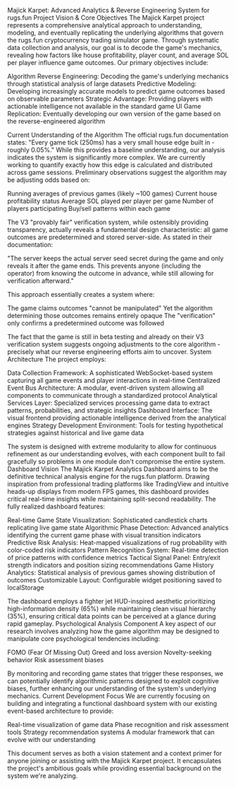 Majick Karpet: Advanced Analytics & Reverse Engineering System for rugs.fun
Project Vision & Core Objectives
The Majick Karpet project represents a comprehensive analytical approach to understanding, modeling, and eventually replicating the underlying algorithms that govern the rugs.fun cryptocurrency trading simulator game. Through systematic data collection and analysis, our goal is to decode the game's mechanics, revealing how factors like house profitability, player count, and average SOL per player influence game outcomes.
Our primary objectives include:

Algorithm Reverse Engineering: Decoding the game's underlying mechanics through statistical analysis of large datasets
Predictive Modeling: Developing increasingly accurate models to predict game outcomes based on observable parameters
Strategic Advantage: Providing players with actionable intelligence not available in the standard game UI
Game Replication: Eventually developing our own version of the game based on the reverse-engineered algorithm

Current Understanding of the Algorithm
The official rugs.fun documentation states: "Every game tick (250ms) has a very small house edge built in - roughly 0.05%." While this provides a baseline understanding, our analysis indicates the system is significantly more complex.
We are currently working to quantify exactly how this edge is calculated and distributed across game sessions. Preliminary observations suggest the algorithm may be adjusting odds based on:

Running averages of previous games (likely ~100 games)
Current house profitability status
Average SOL played per player per game
Number of players participating
Buy/sell patterns within each game

The V3 "provably fair" verification system, while ostensibly providing transparency, actually reveals a fundamental design characteristic: all game outcomes are predetermined and stored server-side. As stated in their documentation:

"The server keeps the actual server seed secret during the game and only reveals it after the game ends. This prevents anyone (including the operator) from knowing the outcome in advance, while still allowing for verification afterward."

This approach essentially creates a system where:

The game claims outcomes "cannot be manipulated"
Yet the algorithm determining those outcomes remains entirely opaque
The "verification" only confirms a predetermined outcome was followed

The fact that the game is still in beta testing and already on their V3 verification system suggests ongoing adjustments to the core algorithm - precisely what our reverse engineering efforts aim to uncover.
System Architecture
The project employs:

Data Collection Framework: A sophisticated WebSocket-based system capturing all game events and player interactions in real-time
Centralized Event Bus Architecture: A modular, event-driven system allowing all components to communicate through a standardized protocol
Analytical Services Layer: Specialized services processing game data to extract patterns, probabilities, and strategic insights
Dashboard Interface: The visual frontend providing actionable intelligence derived from the analytical engines
Strategy Development Environment: Tools for testing hypothetical strategies against historical and live game data

The system is designed with extreme modularity to allow for continuous refinement as our understanding evolves, with each component built to fail gracefully so problems in one module don't compromise the entire system.
Dashboard Vision
The Majick Karpet Analytics Dashboard aims to be the definitive technical analysis engine for the rugs.fun platform. Drawing inspiration from professional trading platforms like TradingView and intuitive heads-up displays from modern FPS games, this dashboard provides critical real-time insights while maintaining split-second readability.
The fully realized dashboard features:

Real-time Game State Visualization: Sophisticated candlestick charts replicating live game state
Algorithmic Phase Detection: Advanced analytics identifying the current game phase with visual transition indicators
Predictive Risk Analysis: Heat-mapped visualizations of rug probability with color-coded risk indicators
Pattern Recognition System: Real-time detection of price patterns with confidence metrics
Tactical Signal Panel: Entry/exit strength indicators and position sizing recommendations
Game History Analytics: Statistical analysis of previous games showing distribution of outcomes
Customizable Layout: Configurable widget positioning saved to localStorage

The dashboard employs a fighter jet HUD-inspired aesthetic prioritizing high-information density (65%) while maintaining clean visual hierarchy (35%), ensuring critical data points can be perceived at a glance during rapid gameplay.
Psychological Analysis Component
A key aspect of our research involves analyzing how the game algorithm may be designed to manipulate core psychological tendencies including:

FOMO (Fear Of Missing Out)
Greed and loss aversion
Novelty-seeking behavior
Risk assessment biases

By monitoring and recording game states that trigger these responses, we can potentially identify algorithmic patterns designed to exploit cognitive biases, further enhancing our understanding of the system's underlying mechanics.
Current Development Focus
We are currently focusing on building and integrating a functional dashboard system with our existing event-based architecture to provide:

Real-time visualization of game data
Phase recognition and risk assessment tools
Strategy recommendation systems
A modular framework that can evolve with our understanding

This document serves as both a vision statement and a context primer for anyone joining or assisting with the Majick Karpet project. It encapsulates the project's ambitious goals while providing essential background on the system we're analyzing.